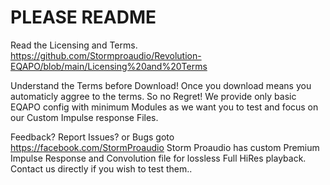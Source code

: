 # PLEASE README 
Read the Licensing and Terms. 
https://github.com/Stormproaudio/Revolution-EQAPO/blob/main/Licensing%20and%20Terms

Understand the Terms before Download!
Once you download means you automaticly aggree to the terms. So no Regret!
We provide only basic EQAPO config with minimum Modules as we want you to test
and focus on our Custom Impulse response Files.

Feedback? Report Issues? or Bugs goto https://facebook.com/StormProaudio
Storm Proaudio has custom Premium Impulse Response and Convolution file for lossless Full 
HiRes playback. Contact us directly if you wish to test them..

